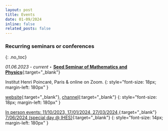 ```yaml
---
layout: post
title: Events
date: 01-09/2024
inline: false
related_posts: false
---
```



<!--
* TOC
{:toc}
-->


### Recurring seminars or conferences
{: .no_toc}
<br/>


_01.06.2023 - current_ &#x2023; [**Seed Seminar of Mathematics and Physics**](https://seedseminar.apps.math.cnrs.fr/){:target="_blank"}<br/>

 <i class="fa fa-university" aria-hidden="true"></i> Institut Henri Poincaré, Paris & online on Zoom.
 {: style="font-size: 18px; margin-left: 180px" }

[website](https://seedseminar.apps.math.cnrs.fr/){:target="_blank"}, [<i class="fa fa-youtube fa-align-center-1x" aria-hidden="true"></i> channel](https://www.youtube.com/channel/UCFHIbgMuNF8MNdEhDgAul9g/featured){:target="_blank"}
{: style="font-size: 18px; margin-left: 180px" }

[In person events: 11/10/2023, 17/01/2024, 27/03/2024,](https://seedseminar.apps.math.cnrs.fr/rooms/IHP/){:target="_blank"} [7/06/2024 (special day @ IHES)](https://www.ihes.fr/seed-seminar-2024/){:target="_blank"}
{: style="font-size: 14px; margin-left: 180px" }


<br/>
